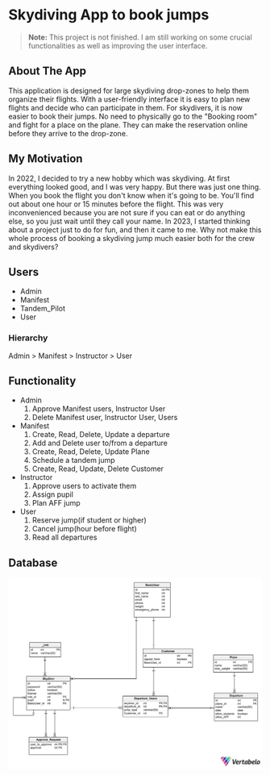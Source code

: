 # Skydiving App to book jumps
> **Note:**
>This project is not finished. I am still working on some crucial functionalities as well 
> as improving the user interface.

## About The App
This application is designed for large skydiving drop-zones to help them organize their flights. 
With a user-friendly interface it is easy to plan new flights and decide who can participate in them.
For skydivers, it is now easier to book their jumps. No need to physically go to the "Booking room" and fight for a place on the plane.
They can make the reservation online before they arrive to the drop-zone.
## My Motivation
In 2022, I decided to try a new hobby which was skydiving. At first everything looked good, and I was very happy.
But there was just one thing. When you book the flight you don't know when it's going to be. You'll find out about one hour
or 15 minutes before the flight. This was very inconvenienced because you are not sure if you can eat or do anything else, so you just wait 
until they call your name. In 2023, I started thinking about a project just to do for fun, and then it came to me.
Why not make this whole process of booking a skydiving jump much easier both for the crew and skydivers?
## Users
* Admin
* Manifest
* Tandem_Pilot
* User
### Hierarchy
Admin > Manifest > Instructor > User
## Functionality
* Admin
  1. Approve Manifest users, Instructor User
  2. Delete Manifest user, Instructor User, Users
* Manifest
  1. Create, Read, Delete, Update  a departure
  2. Add and Delete user to/from a departure
  3. Create, Read, Delete, Update Plane
  4. Schedule a tandem jump
  5. Create, Read, Update, Delete Customer
* Instructor
  1. Approve users to activate them
  2. Assign pupil
  3. Plan AFF jump
* User
  1. Reserve jump(if student or higher)
  2. Cancel jump(hour before flight)
  3. Read all departures
## Database

![Alt text](Skydiving-2023-10-21_10-39.png?raw=true "Title")
